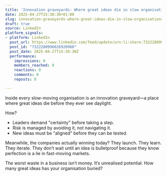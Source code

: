 ```yaml
---
title: 'Innovation graveyards: Where great ideas die in slow organisations'
date: 2025-04-27T15:30:30+01:00
slug: innovation-graveyards-where-great-ideas-die-in-slow-organisations
draft: true
source: LinkedIn
platform_signals:
- platform: LinkedIn
  post_url: https://www.linkedin.com/feed/update/urn:li:share:7322280996026920960
  post_id: "7322280996026920960"
  post_date: 2025-04-27T14:30:30Z
  performance:
    impressions: 0
    members_reached: 0
    reactions: 0
    comments: 0
    reposts: 0

---
```

Inside every slow-moving organisation is an innovation graveyard—a place where great ideas die before they ever see daylight.

How?

- Leaders demand "certainty" before taking a step.
- Risk is managed by avoiding it, not navigating it.
- New ideas must be "aligned" before they can be tested.

Meanwhile, the companies actually winning today? They launch. They learn. They iterate. They don’t wait until an idea is bulletproof because they know perfection is a lie in fast-moving markets.

The worst waste in a business isn’t money. It’s unrealised potential. How many great ideas has your organisation buried?
